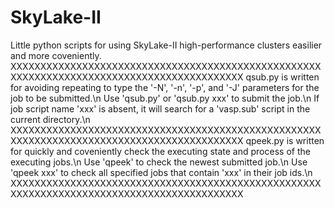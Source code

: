 # SkyLake-II
Little python scripts for using SkyLake-II high-performance clusters easilier and more coveniently.
XXXXXXXXXXXXXXXXXXXXXXXXXXXXXXXXXXXXXXXXXXXXXXXXXXXXXXXXXXXXXXXXXXXXXXXXXXXXXXXXXXXXXXXXXXX
qsub.py is written for avoiding repeating to type the '-N', '-n', '-p', and '-J' parameters for the job to be submitted.\n
Use 'qsub.py' or 'qsub.py xxx' to submit the job.\n
If job script name 'xxx' is absent, it will search for a 'vasp.sub' script in the current directory.\n
XXXXXXXXXXXXXXXXXXXXXXXXXXXXXXXXXXXXXXXXXXXXXXXXXXXXXXXXXXXXXXXXXXXXXXXXXXXXXXXXXXXXXXXXXXX
qpeek.py is written for quickly and coveniently check the executing state and process of the executing jobs.\n
Use 'qpeek' to check the newest submitted job.\n
Use 'qpeek xxx' to check all specified jobs that contain 'xxx' in their job ids.\n
XXXXXXXXXXXXXXXXXXXXXXXXXXXXXXXXXXXXXXXXXXXXXXXXXXXXXXXXXXXXXXXXXXXXXXXXXXXXXXXXXXXXXXXXXXX
